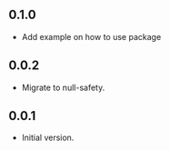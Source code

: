 ## 0.1.0

- Add example on how to use package

## 0.0.2

- Migrate to null-safety.

## 0.0.1

- Initial version.
